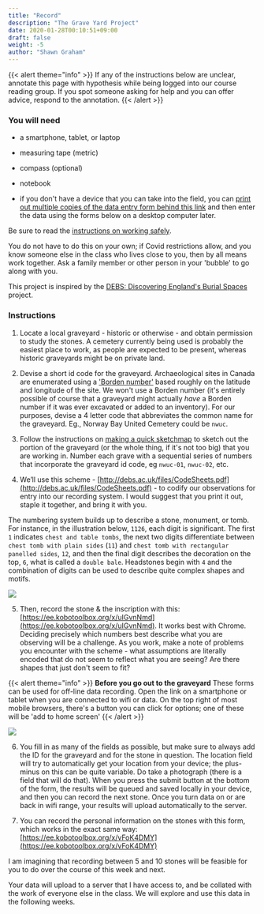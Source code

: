 ```yaml
---
title: "Record"
description: "The Grave Yard Project"
date: 2020-01-28T00:10:51+09:00
draft: false
weight: -5
author: "Shawn Graham"
---
```


{{< alert theme="info" >}}
If any of the instructions below are unclear, annotate this page with hypothesis while being logged into our course reading group. If you spot someone asking for help and you can offer advice, respond to the annotation.
{{< /alert >}}

### You will need

- a smartphone, tablet, or laptop
- measuring tape (metric)
- compass (optional)
- notebook

- if you don't have a device that you can take into the field, you can [print out multiple copies of the data entry form behind this link](http://debs.ac.uk/files/MemorialForm.pdf) and then enter the data using the forms below on a desktop computer later.

Be sure to read the [instructions on working safely](/week/2/safework).

You do not have to do this on your own; if Covid restrictions allow, and you know someone else in the class who lives close to you, then by all means work together. Ask a family member or other person in your 'bubble' to go along with you.

This project is inspired by the [DEBS: Discovering England's Burial Spaces](http://debs.ac.uk/) project.

### Instructions

1. Locate a local graveyard - historic or otherwise - and obtain permission to study the stones. A cemetery currently being used is probably the easiest place to work, as people are expected to be present, whereas historic graveyards might be on private land.

2. Devise a short id code for the graveyard. Archaeological sites in Canada are enumerated using a ['Borden number'](https://en.wikipedia.org/wiki/Borden_System) based roughly on the latitude and longitude of the site. We won't use a Borden number (it's entirely possible of course that a graveyard might actually _have_ a Borden number if it was ever excavated or added to an inventory). For our purposes, devise a 4 letter code that abbreviates the common name for the graveyard. Eg., Norway Bay United Cemetery could be `nwuc`.  

3. Follow the instructions on [making a quick sketchmap](/week/2/sketchmap) to sketch out the portion of the graveyard (or the whole thing, if it's not too big) that you are working in. Number each grave with a sequential series of numbers that incorporate the graveyard id code, eg `nwuc-01`, `nwuc-02`, etc.

4. We’ll use this scheme - [http://debs.ac.uk/files/CodeSheets.pdf](http://debs.ac.uk/files/CodeSheets.pdf) - to codify our observations for entry into our recording system. I would suggest that you print it out, staple it together, and bring it with you.

The numbering system builds up to describe a stone, monument, or tomb. For instance, in the illustration below, `1126`, each digit is significant. The first `1` indicates `chest and table tombs`, the next two digits differentiate between `chest tomb with plain sides` (`11`) and `chest tomb with rectangular panelled sides`, `12`, and then the final digit describes the decoration on the top, `6`, what is called a `double bale`. Headstones begin with `4` and the combination of digits can be used to describe quite complex shapes and motifs.  

![](/images/graveyards/debs-code-sheet-ex.png)

5. Then, record the stone & the inscription with this: [https://ee.kobotoolbox.org/x/uIGvnNmd](https://ee.kobotoolbox.org/x/uIGvnNmd). It works best with Chrome. Deciding precisely which numbers best describe what you are observing will be a challenge. As you work, make a note of problems you encounter with the scheme - what assumptions are literally encoded that do not seem to reflect what you are seeing? Are there shapes that just don't seem to fit?

{{< alert theme="info" >}}
**Before you go out to the graveyard** These forms can be used for off-line data recording. Open the link on a smartphone or tablet when you are connected to wifi or data. On the top right of most mobile browsers, there's a button you can click for options; one of these will be 'add to home screen'
{{< /alert >}}

![](/images/graveyards/save-home.png)


6. You fill in as many of the fields as possible, but make sure to always add the ID for the graveyard and for the stone in question. The location field will try to automatically get your location from your device; the plus-minus on this can be quite variable. Do take a photograph (there is a field that will do that). When you press the submit button at the bottom of the form, the results will be queued and saved locally in your device, and then you can record the next stone. Once you turn data on or are back in wifi range, your results will upload automatically to the server.

7. You can record the personal information on the stones with this form, which works in the exact same way: [https://ee.kobotoolbox.org/x/vFoK4DMY](https://ee.kobotoolbox.org/x/vFoK4DMY)

I am imagining that recording between 5 and 10 stones will be feasible for you to do over the course of this week and next.

Your data will upload to a server that I have access to, and be collated with the work of everyone else in the class. We will explore and use this data in the following weeks.
